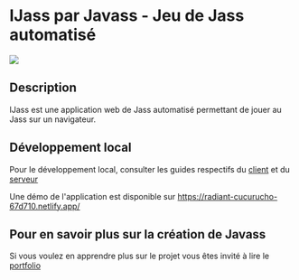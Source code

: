 # IJass par Javass - Jeu de Jass automatisé

![](https://upload.wikimedia.org/wikipedia/commons/thumb/c/cb/Deutschweizer_Jasskarten_gef%C3%A4chert.png/640px-Deutschweizer_Jasskarten_gef%C3%A4chert.png)

## Description

IJass est une application web de Jass automatisé permettant de jouer au Jass sur un navigateur.

## Développement local

Pour le développement local, consulter les guides respectifs du [client](./client/README.md) et du [serveur](./server/README.md)

Une démo de l'application est disponible sur https://radiant-cucurucho-67d710.netlify.app/

## Pour en savoir plus sur la création de Javass

Si vous voulez en apprendre plus sur le projet vous êtes invité à lire le [portfolio](./Portfolio.md)
